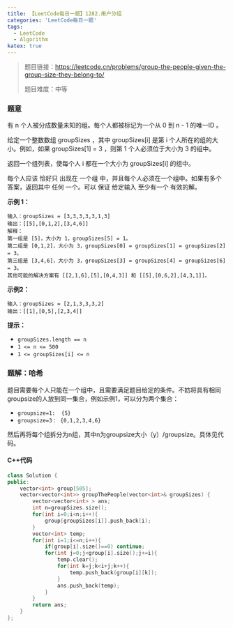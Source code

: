 ```yaml
---
title: 【LeetCode每日一题】1282.用户分组
categories: 'LeetCode每日一题'
tags: 
  - LeetCode
  - Algorithm
katex: true
---
```

> 题目链接：https://leetcode.cn/problems/group-the-people-given-the-group-size-they-belong-to/
>
> 题目难度：中等

### 题意

有 n 个人被分成数量未知的组。每个人都被标记为一个从 0 到 n - 1 的唯一ID 。

给定一个整数数组 groupSizes ，其中 groupSizes[i] 是第 i 个人所在的组的大小。例如，如果 groupSizes[1] = 3 ，则第 1 个人必须位于大小为 3 的组中。

返回一个组列表，使每个人 i 都在一个大小为 groupSizes[i] 的组中。

每个人应该 恰好只 出现在 一个组 中，并且每个人必须在一个组中。如果有多个答案，返回其中 任何 一个。可以 保证 给定输入 至少有一个 有效的解。

**示例 1：**

```
输入：groupSizes = [3,3,3,3,3,1,3]
输出：[[5],[0,1,2],[3,4,6]]
解释：
第一组是 [5]，大小为 1，groupSizes[5] = 1。
第二组是 [0,1,2]，大小为 3，groupSizes[0] = groupSizes[1] = groupSizes[2] = 3。
第三组是 [3,4,6]，大小为 3，groupSizes[3] = groupSizes[4] = groupSizes[6] = 3。 
其他可能的解决方案有 [[2,1,6],[5],[0,4,3]] 和 [[5],[0,6,2],[4,3,1]]。
```

**示例2：**

```
输入：groupSizes = [2,1,3,3,3,2]
输出：[[1],[0,5],[2,3,4]]
```

**提示：**

- `groupSizes.length == n`
- `1 <= n <= 500`
- `1 <= groupSizes[i] <= n`

### 题解：哈希

题目需要每个人只能在一个组中，且需要满足题目给定的条件。不妨将具有相同groupsize的人放到同一集合，例如示例1，可以分为两个集合：

- `groupsize=1:  {5}`
- `groupsize=3： {0,1,2,3,4,6}`

然后再将每个组拆分为n组，其中n为groupsize大小（y）/groupsize。具体见代码。

#### C++代码

```cpp
class Solution {
public:
    vector<int> group[505];
    vector<vector<int>> groupThePeople(vector<int>& groupSizes) {
        vector<vector<int> > ans;
        int n=groupSizes.size();
        for(int i=0;i<n;i++){
            group[groupSizes[i]].push_back(i);
        }
        vector<int> temp;
        for(int i=1;i<=n;i++){
            if(group[i].size()==0) continue;
            for(int j=0;j<group[i].size();j+=i){
                temp.clear();
                for(int k=j;k<i+j;k++){
                    temp.push_back(group[i][k]);
                }
                ans.push_back(temp);
            }
        }
        return ans;
    }
};
```
